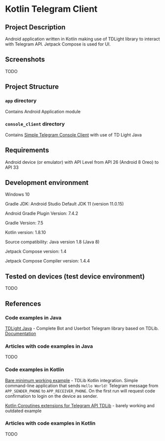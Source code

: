 # Kotlin Telegram Client

## Project Description
Android application written in Kotlin making use of TDLight library to interact with Telegram API. Jetpack Compose is used for UI.

## Screenshots

TODO

## Project Structure

### `app` directory

Contains Android Application module

### `console_client` directory

Contains [Simple Telegram Console Client](console-client/README.md) with use of TD Light Java

## Requirements

Android device (or emulator) with API Level from API 26 (Android 8 Oreo) to API 33

## Development environment

Windows 10

Gradle JDK: Android Studio Default JDK 11 (version 11.0.15)

Android Gradle Plugin Version: 7.4.2

Gradle Version: 7.5

Kotlin version: 1.8.10

Source compatibility: Java version 1.8 (Java 8)

Jetpack Compose version: 1.4

Jetpack Compose Compiler version: 1.4.4

## Tested on devices (test device environment)

TODO

## References

### Code examples in Java

[TDLight Java](https://github.com/tdlight-team/tdlight-java/) - Complete Bot and Userbot Telegram library based on TDLib. [Documentation](https://tdlight-team.github.io/)

### Articles with code examples in Java

TODO

### Code examples in Kotlin

[Bare minimum working example](https://github.com/vchernetskyi993/messengers-playground/tree/master/tg-tdlight/src/main/kotlin/com/example) - TDLib Kotlin integration. Simple command-line application that sends `Hello World!` Telegram message from `APP_SENDER_PHONE` to `APP_RECEIVER_PHONE`.
On the first run will request code confirmation to login on the device as sender.

[Kotlin Coroutines extensions for Telegram API TDLib](https://github.com/tdlibx/td-ktx) - barely working and outdated example 

### Articles with code examples in Kotlin

TODO
